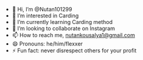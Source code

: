 - 👋 Hi, I’m @Nutan101299
- 👀 I’m interested in Carding
- 🌱 I’m currently learning Carding method
- 💞️ I’m looking to collaborate on Instagram
- 📫 How to reach me, nutankousalya1@gmail.com 
- 😄 Pronouns: he/him/flexxer
- ⚡ Fun fact: never disrespect others for your profit

<!---
Nutan101299/Nutan101299 is a ✨ special ✨ repository because its `README.md` (this file) appears on your GitHub profile.
You can click the Preview link to take a look at your changes.
--->
